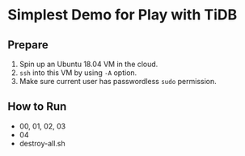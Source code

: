 # Simplest Demo for Play with TiDB

## Prepare
1. Spin up an Ubuntu 18.04 VM in the cloud.
2. `ssh` into this VM by using `-A` option.
3. Make sure current user has passwordless `sudo` permission.

## How to Run
+ 00, 01, 02, 03
+ 04
+ destroy-all.sh